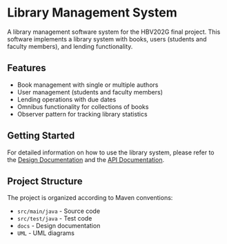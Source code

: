 # Library Management System

A library management software system for the HBV202G final project. This software implements a library system with books, users (students and faculty members), and lending functionality.

## Features

- Book management with single or multiple authors
- User management (students and faculty members)
- Lending operations with due dates
- Omnibus functionality for collections of books
- Observer pattern for tracking library statistics

## Getting Started

For detailed information on how to use the library system, please refer to the [Design Documentation](design.html) and the [API Documentation](apidocs/index.html).

## Project Structure

The project is organized according to Maven conventions:

- `src/main/java` - Source code
- `src/test/java` - Test code
- `docs` - Design documentation
- `UML` - UML diagrams
